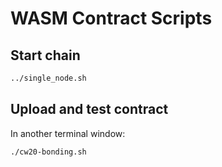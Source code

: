 # WASM Contract Scripts

## Start chain

```sh
../single_node.sh
```

## Upload and test contract

In another terminal window:

```sh
./cw20-bonding.sh
```
